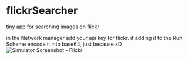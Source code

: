 # flickrSearcher
 tiny app for searching images on flickr

in the Network manager add your api key for flickr. 
if adding it to the Run Scheme encode it into base64, just because xD 
![Simulator Screenshot - Flickr](https://github.com/user-attachments/assets/5bc6edc0-2a21-4458-9c5d-efdb67eeaf7f)
